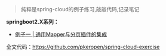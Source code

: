 > 纯粹是spring-cloud的例子练习,敲敲代码,记录笔记

**springboot2.X系列：**

* [例子一 | 通用Mapper与分页插件的集成](https://github.com/pkeropen/spring-cloud-exercise/tree/master/spring-boot-with-mybatis-demo)


全文代码：https://github.com/pkeropen/spring-cloud-exercise






































